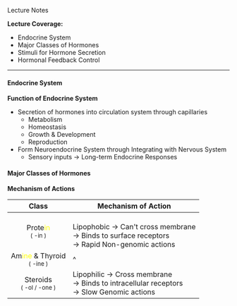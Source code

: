 Lecture Notes

**Lecture Coverage:**
- Endocrine System
- Major Classes of Hormones
- Stimuli for Hormone Secretion
- Hormonal Feedback Control

---
#### **Endocrine System**
**Function of Endocrine System**
- Secretion of hormones into circulation system through capillaries
	- Metabolism
	- Homeostasis
	- Growth & Development
	- Reproduction
- Form Neuroendocrine System through Integrating with Nervous System
	- Sensory inputs → Long-term Endocrine Responses


#### **Major Classes of Hormones**
**Mechanism of Actions**

|                                     Class                                     | Mechanism of Action                                                                                   |
| :---------------------------------------------------------------------------: | ----------------------------------------------------------------------------------------------------- |
|    Prote<font color=yellow>in</font><br><font size="2">( -in )</font><br>     | <br>Lipophobic → Can't cross membrane <br>→ Binds to surface receptors<br>→ Rapid Non-genomic actions |
| Am<font color="yellow">ine</font> & Thyroid<br><font size="2">( -ine )</font> | ^                                                                                                     |
|               Steroids<br><font size="2">( -ol / -one )</font>                | Lipophilic → Cross membrane <br>→ Binds to intracellular receptors<br>→ Slow Genomic actions          |
